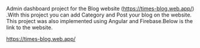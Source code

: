 Admin dashboard project for the Blog website (https://times-blog.web.app/) .With this project you can add Category and Post your blog on the website.
This project was also implemented using Angular and Firebase.Below is the link to the website.

https://times-blog.web.app/
